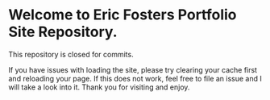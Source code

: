 <h1>Welcome to Eric Fosters Portfolio Site Repository.</h1>
This repository is closed for commits.

If you have issues with loading the site, please try clearing your cache first and reloading your page. If this does not work, feel free to file an issue and I will take a look into it. Thank you for visiting and enjoy.
